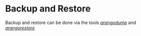 Backup and Restore
==================

Backup and restore can be done via the tools [_arangodump_](../Programs/Arangodump/README.md) and [_arangorestore_](../Programs/Arangorestore/README.md)

<!-- Offline dumps -->

<!-- Hot backups  -->

<!-- Cluster -->

